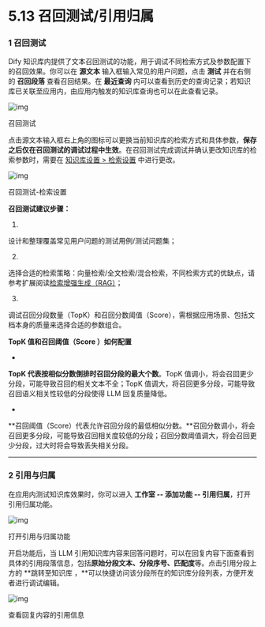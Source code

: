 # 5.13 召回测试/引用归属

### 1 召回测试

Dify 知识库内提供了文本召回测试的功能，用于调试不同检索方式及参数配置下的召回效果。你可以在 **源文本** 输入框输入常见的用户问题，点击 **测试** 并在右侧的 **召回段落** 查看召回结果。在 **最近查询** 内可以查看到历史的查询记录；若知识库已关联至应用内，由应用内触发的知识库查询也可以在此查看记录。

![img](https://docs.dify.ai/~gitbook/image?url=https%3A%2F%2F1288284732-files.gitbook.io%2F%7E%2Ffiles%2Fv0%2Fb%2Fgitbook-x-prod.appspot.com%2Fo%2Fspaces%252FCdDIVDY6AtAz028MFT4d%252Fuploads%252FHLHhqhv4IbNGrAIWVQgC%252Fimage.png%3Falt%3Dmedia%26token%3Deb119d48-e564-468b-a66c-a617075abca9&width=768&dpr=4&quality=100&sign=9665f1f&sv=1)

召回测试

点击源文本输入框右上角的图标可以更换当前知识库的检索方式和具体参数，**保存之后仅在召回测试的调试过程中生效**。在召回测试完成调试并确认更改知识库的检索参数时，需要在 [知识库设置 > 检索设置](https://github.com/langgenius/dify-docs/blob/main/zh_CN/guides/knowledge-base/create-knowledge-and-upload-documents/README.md#id-6-jian-suo-she-zhi) 中进行更改。

![img](https://docs.dify.ai/~gitbook/image?url=https%3A%2F%2F1288284732-files.gitbook.io%2F%7E%2Ffiles%2Fv0%2Fb%2Fgitbook-x-prod.appspot.com%2Fo%2Fspaces%252FCdDIVDY6AtAz028MFT4d%252Fuploads%252FvV72wufZeztyiob6O6IA%252Fimage.png%3Falt%3Dmedia%26token%3D77f683f3-8474-4ff1-903e-69f9a42932fd&width=768&dpr=4&quality=100&sign=a5524bb9&sv=1)

召回测试-检索设置

**召回测试建议步骤：**

1. 

   设计和整理覆盖常见用户问题的测试用例/测试问题集；

2. 

   选择合适的检索策略：向量检索/全文检索/混合检索，不同检索方式的优缺点，请参考扩展阅读[检索增强生成（RAG）](https://docs.dify.ai/v/zh-hans/learn-more/extended-reading/retrieval-augment)；

3. 

   调试召回分段数量（TopK）和召回分数阈值（Score），需根据应用场景、包括文档本身的质量来选择合适的参数组合。

**TopK 值和召回阈值（Score ）如何配置**

- 

  **TopK 代表按相似分数倒排时召回分段的最大个数**。TopK 值调小，将会召回更少分段，可能导致召回的相关文本不全；TopK 值调大，将召回更多分段，可能导致召回语义相关性较低的分段使得 LLM 回复质量降低。

- 

  **召回阈值（Score）代表允许召回分段的最低相似分数。**召回分数调小，将会召回更多分段，可能导致召回相关度较低的分段；召回分数阈值调大，将会召回更少分段，过大时将会导致丢失相关分段。

------

### 2 引用与归属

在应用内测试知识库效果时，你可以进入 **工作室 -- 添加功能 -- 引用归属**，打开引用归属功能。

![img](https://docs.dify.ai/~gitbook/image?url=https%3A%2F%2F1288284732-files.gitbook.io%2F%7E%2Ffiles%2Fv0%2Fb%2Fgitbook-x-prod.appspot.com%2Fo%2Fspaces%252FCdDIVDY6AtAz028MFT4d%252Fuploads%252Fgit-blob-7b0bcb4b6b6a56edc4d6ec874937a0879257f1c7%252Fcitation-and-attribution.png%3Falt%3Dmedia&width=768&dpr=4&quality=100&sign=94ad940a&sv=1)

打开引用与归属功能

开启功能后，当 LLM 引用知识库内容来回答问题时，可以在回复内容下面查看到具体的引用段落信息，包括**原始分段文本、分段序号、匹配度**等。点击引用分段上方的 **跳转至知识库 ，**可以快捷访问该分段所在的知识库分段列表，方便开发者进行调试编辑。

![img](https://docs.dify.ai/~gitbook/image?url=https%3A%2F%2F1288284732-files.gitbook.io%2F%7E%2Ffiles%2Fv0%2Fb%2Fgitbook-x-prod.appspot.com%2Fo%2Fspaces%252FCdDIVDY6AtAz028MFT4d%252Fuploads%252FNOoFoYBE8uPRlryImi0D%252Fimage.png%3Falt%3Dmedia%26token%3Deffb6115-4cfa-45f9-ad5b-0fd784192541&width=768&dpr=4&quality=100&sign=195d9d20&sv=1)

查看回复内容的引用信息
